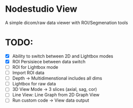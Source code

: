 # Nodestudio View

A simple dicom/raw data viewer with ROI/Segmenation tools

# TODO:

* [x] Ability to switch between 2D and Lightbox modes 
* [x] ROI Persisiece between data switch
* [ ] ROI for Lightbox mode 
* [ ] Import ROI data
* [ ] Depth -> Multidimenstional includes all dims 
* [ ] Lightbox for raw data 
* [ ] 3D View Mode -> 3 slices (axial, sag, cor)
* [ ] Line View: Line Graph from 2D Graph View
* [ ] Run custom code -> View data output 